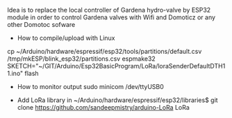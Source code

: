 Idea is to replace the local controller of Gardena hydro-valve by ESP32 module in order to control Gardena valves with Wifi and Domoticz or any other Domotoc sofware

* How to compile/upload with Linux

cp ~/Arduino/hardware/espressif/esp32/tools/partitions/default.csv /tmp/mkESP/blink_esp32/partitions.csv
espmake32 SKETCH="~/GIT/Arduino/Esp32BasicProgram/LoRa/loraSenderDefaultDTH11.ino" flash


* How to monitor output
sudo minicom /dev/ttyUSB0


* Add LoRa library 
in ~/Arduino/hardware/espressif/esp32/libraries$
git clone https://github.com/sandeepmistry/arduino-LoRa LoRa

